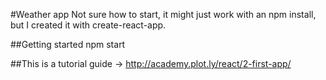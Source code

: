 #Weather app
Not sure how to start, it might just work with an npm install, but I created it with create-react-app.  


##Getting started
npm start

##This is a tutorial
guide -> http://academy.plot.ly/react/2-first-app/